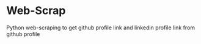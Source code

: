 # Web-Scrap
Python web-scraping to get github profile link and linkedin profile link from github profile
